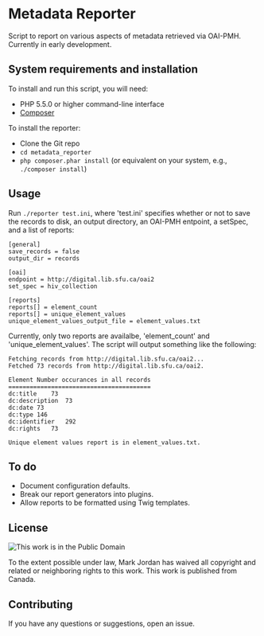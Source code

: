 # Metadata Reporter

Script to report on various aspects of metadata retrieved via OAI-PMH. Currently in early development.

## System requirements and installation

To install and run this script, you will need:

* PHP 5.5.0 or higher command-line interface
* [Composer](https://getcomposer.org)

To install the reporter:

* Clone the Git repo
* `cd metadata_reporter`
* `php composer.phar install` (or equivalent on your system, e.g., `./composer install`)

## Usage

Run `./reporter test.ini`, where 'test.ini' specifies whether or not to save the records to disk, an output directory, an OAI-PMH entpoint, a setSpec, and a list of reports:

```
[general]
save_records = false
output_dir = records

[oai]
endpoint = http://digital.lib.sfu.ca/oai2
set_spec = hiv_collection

[reports]
reports[] = element_count
reports[] = unique_element_values
unique_element_values_output_file = element_values.txt
```

Currently, only two reports are availalbe, 'element_count' and 'unique_element_values'. The script will output something like the following:

```
Fetching records from http://digital.lib.sfu.ca/oai2...
Fetched 73 records from http://digital.lib.sfu.ca/oai2.

Element	Number occurances in all records
========================================
dc:title	73
dc:description	73
dc:date	73
dc:type	146
dc:identifier	292
dc:rights	73

Unique element values report is in element_values.txt.
```

## To do

* Document configuration defaults.
* Break our report generators into plugins.
* Allow reports to be formatted using Twig templates.

## License

![This work is in the Public Domain](http://i.creativecommons.org/p/mark/1.0/88x31.png)

To the extent possible under law, Mark Jordan has waived all copyright and related or neighboring rights to this work. This work is published from Canada. 

## Contributing

If you have any questions or suggestions, open an issue.
